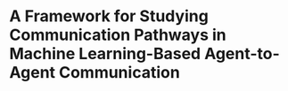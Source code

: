 # A Framework for Studying Communication Pathways in Machine Learning-Based Agent-to-Agent Communication
